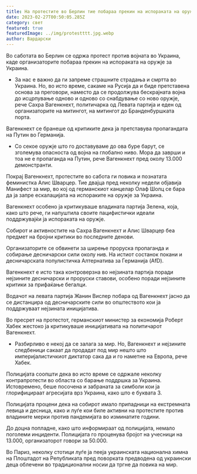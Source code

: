 ```yaml
---
title: На протестите во Берлин тие побараа прекин на испораката на оружје за Украина
date: 2023-02-27T00:50:05.285Z
category: свет
featured: true
featuredImage: ../img/protestttt.jpg.webp
author: Вардарски
---
```


Во саботата во Берлин се одржа протест против војната во Украина, каде организаторите побараа прекин на испораката на оружје за Украина.

- За нас е важно да ги запреме страшните страдања и смртта во Украина. Но, во исто време, сакаме на Русија да и биде претставена основа за преговори, наместо да се продолжува бескрајната војна до исцрпување одново и одново со снабдување со ново оружје, рече Сахра Вагенкнехт, политичарка од Левата партија и еден од организаторите на митингот, на митингот до Бранденбуршката порта.

Вагенкнехт се бранеше од критиките дека ја претставува пропагандата на Путин во Германија.

- Со секое оружје што го доставуваме до ова буре барут, се зголемува опасноста од војна на глобално ниво. Мора да заврши и тоа не е пропаганда на Путин, рече Вагенкнехт пред околу 13.000 демонстранти.

Покрај Вагенкнехт, протестите во сабота ги повика и познатата феминистка Алис Шварцер. Тие двајца пред неколку недели објавија Манифест за мир, во кој од германскиот канцелар Олаф Шолц се бара да ја запре ескалацијата на испораките на оружје за Украина.

Вагенкнехт особено ја критикуваше владината партија Зелена, која, како што рече, ги напуштила своите пацифистички идеали поддржувајќи ја испораката на оружје.

Собирот и активностите на Сахра Вагенкнехт и Алис Шварцер беа предмет на бројни критики во последните денови.

Организаторите се обвинети за ширење проруска пропаганда и собирање десничарски сили околу нив. На истиот состанок покани и десничарската популистичка Алтернатива за Германија (AfD).

Вагенкнехт е исто така контроверзна во нејзината партија поради нејзините десничарски и проруски ставови, особено поради нејзините критики за прифаќање бегалци.

Водачот на левата партија Жанин Вислер побара од Вагенкнехт јасно да се дистанцира од десничарските сили во општеството кои ја поддржуваат нејзината иницијатива.

Во пресрет на протестот, германскиот министер за економија Роберт Хабек жестоко ја критикуваше иницијативата на политичарот Вагенкнехт.

- Разбирливо е некој да се залага за мир. Но, Вагенкнехт и нејзините следбеници сакаат да продадат под мир нешто што империјалистичкиот диктатор сака да и го наметне на Европа, рече Хабек.

Полицијата соопшти дека во исто време се одржале неколку контрапротести во областа со барање поддршка за Украина. Истовремено, беше посочена и забраната за симболи кои ја глорифицираат агресијата врз Украина, како што е буквата З.

Полицијата процени дека на собирот имало припадници на екстремната левица и десница, како и луѓе кои биле активни на протестите против владините мерки против пандемијата во изминатите години.

До доцна попладне, како што информираат од полицијата, немало поголеми инциденти. Полицијата го проценува бројот на учесници на 13.000, организаторот говори за 50.000.

Во Париз, неколку стотици луѓе ја пееја украинската национална химна на Плоштадот на Републиката пред поворката предводена од украински деца облечени во традиционални носии да тргне да повика на мир.
